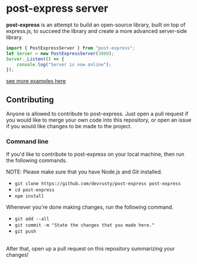 # post-express server
<b>post-express</b> is an attempt to build an open-source library, built on top of express.js, to succeed the library and create a more advanced server-side library.

```ts
import { PostExpressServer } from "post-express";
let Server = new PostExpressServer(3000);
Server._Listen(() => {
    console.log("Server is now online");
});
```
<a href="/examples">see more examples here</a>

## Contributing
Anyone is allowed to contribute to post-express. Just open a pull request if you would like to merge your own code into this repository, or open an issue if you would like changes to be made to the project.

### Command line
If you'd like to contribute to post-express on your local machine, then run the following commands.

NOTE: Please make sure that you have Node.js and Git installed.

* `git clone https://github.com/devrusty/post-express post-express`
* `cd post-express`
* `npm install`

Whenever you're done making changes, run the following command.
* `git add --all`
* `git commit -m "State the changes that you made here."`
* `git push`
<br>
After that, open up a pull request on this repository summarizing your changes!
